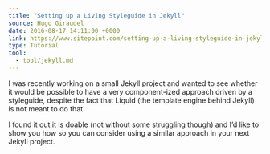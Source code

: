 ```yaml
---
title: "Setting up a Living Styleguide in Jekyll"
source: Hugo Giraudel
date: 2016-08-17 14:11:00 +0000
link: https://www.sitepoint.com/setting-up-a-living-styleguide-in-jekyll/
type: Tutorial
tool:
  - tool/jekyll.md
---
```

I was recently working on a small Jekyll project and wanted to see whether it would be possible to have a very component-ized approach driven by a styleguide, despite the fact that Liquid (the template engine behind Jekyll) is not meant to do that.

I found it out it is doable (not without some struggling though) and I’d like to show you how so you can consider using a similar approach in your next Jekyll project.





